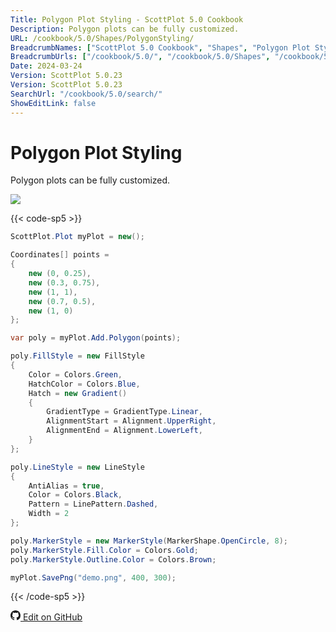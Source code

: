 ```yaml
---
Title: Polygon Plot Styling - ScottPlot 5.0 Cookbook
Description: Polygon plots can be fully customized.
URL: /cookbook/5.0/Shapes/PolygonStyling/
BreadcrumbNames: ["ScottPlot 5.0 Cookbook", "Shapes", "Polygon Plot Styling"]
BreadcrumbUrls: ["/cookbook/5.0/", "/cookbook/5.0/Shapes", "/cookbook/5.0/Shapes/PolygonStyling"]
Date: 2024-03-24
Version: ScottPlot 5.0.23
Version: ScottPlot 5.0.23
SearchUrl: "/cookbook/5.0/search/"
ShowEditLink: false
---
```


# Polygon Plot Styling


Polygon plots can be fully customized.

[![](/cookbook/5.0/images/PolygonStyling.png?240324174053)](/cookbook/5.0/images/PolygonStyling.png?240324174053)

{{< code-sp5 >}}

```cs
ScottPlot.Plot myPlot = new();

Coordinates[] points =
{
    new (0, 0.25),
    new (0.3, 0.75),
    new (1, 1),
    new (0.7, 0.5),
    new (1, 0)
};

var poly = myPlot.Add.Polygon(points);

poly.FillStyle = new FillStyle
{
    Color = Colors.Green,
    HatchColor = Colors.Blue,
    Hatch = new Gradient()
    {
        GradientType = GradientType.Linear,
        AlignmentStart = Alignment.UpperRight,
        AlignmentEnd = Alignment.LowerLeft,
    }
};

poly.LineStyle = new LineStyle
{
    AntiAlias = true,
    Color = Colors.Black,
    Pattern = LinePattern.Dashed,
    Width = 2
};

poly.MarkerStyle = new MarkerStyle(MarkerShape.OpenCircle, 8);
poly.MarkerStyle.Fill.Color = Colors.Gold;
poly.MarkerStyle.Outline.Color = Colors.Brown;

myPlot.SavePng("demo.png", 400, 300);

```

{{< /code-sp5 >}}

<a href='https://github.com/ScottPlot/ScottPlot/blob/main/src/ScottPlot5/ScottPlot5%20Cookbook/Recipes/PlotTypes/Shapes.cs'><svg xmlns="http://www.w3.org/2000/svg" width="16" height="16" fill="currentColor" class="mb-1 bi bi-github" viewBox="0 0 16 16">
  <path d="M8 0C3.58 0 0 3.58 0 8c0 3.54 2.29 6.53 5.47 7.59.4.07.55-.17.55-.38 0-.19-.01-.82-.01-1.49-2.01.37-2.53-.49-2.69-.94-.09-.23-.48-.94-.82-1.13-.28-.15-.68-.52-.01-.53.63-.01 1.08.58 1.23.82.72 1.21 1.87.87 2.33.66.07-.52.28-.87.51-1.07-1.78-.2-3.64-.89-3.64-3.95 0-.87.31-1.59.82-2.15-.08-.2-.36-1.02.08-2.12 0 0 .67-.21 2.2.82.64-.18 1.32-.27 2-.27s1.36.09 2 .27c1.53-1.04 2.2-.82 2.2-.82.44 1.1.16 1.92.08 2.12.51.56.82 1.27.82 2.15 0 3.07-1.87 3.75-3.65 3.95.29.25.54.73.54 1.48 0 1.07-.01 1.93-.01 2.2 0 .21.15.46.55.38A8.01 8.01 0 0 0 16 8c0-4.42-3.58-8-8-8"/>
</svg> Edit on GitHub</a>

